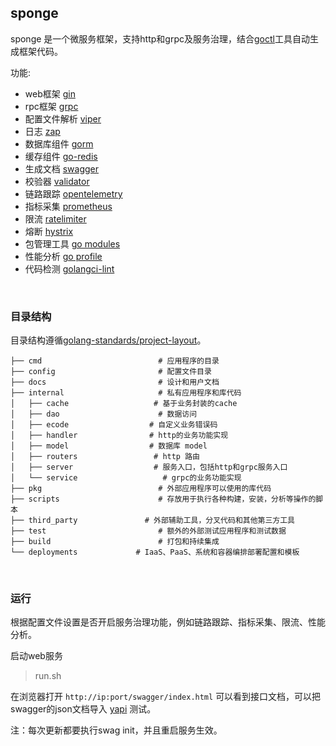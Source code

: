 ## sponge

sponge 是一个微服务框架，支持http和grpc及服务治理，结合[goctl](https://github.com/zhufuyi/goctl)工具自动生成框架代码。

功能:

- web框架 [gin](https://github.com/gin-gonic/gin)
- rpc框架 [grpc](https://github.com/grpc/grpc-go)
- 配置文件解析 [viper](https://github.com/spf13/viper)
- 日志 [zap](go.uber.org/zap)
- 数据库组件 [gorm](gorm.io/gorm)
- 缓存组件 [go-redis](github.com/go-redis/redis)
- 生成文档 [swagger](github.com/swaggo/swag)
- 校验器 [validator](github.com/go-playground/validator)
- 链路跟踪 [opentelemetry](go.opentelemetry.io/otel)
- 指标采集 [prometheus](github.com/prometheus/client_golang/prometheus)
- 限流 [ratelimiter](golang.org/x/time/rate)
- 熔断 [hystrix](github.com/afex/hystrix-go)
- 包管理工具 [go modules](https://github.com/golang/go/wiki/Modules)
- 性能分析 [go profile](https://go.dev/blog/pprof)
- 代码检测 [golangci-lint](https://github.com/golangci/golangci-lint)

<br>

### 目录结构

目录结构遵循[golang-standards/project-layout](https://github.com/golang-standards/project-layout)。

```
├── cmd                          # 应用程序的目录
├── config                       # 配置文件目录
├── docs                         # 设计和用户文档
├── internal                     # 私有应用程序和库代码
│   ├── cache                   # 基于业务封装的cache
│   ├── dao                      # 数据访问
│   ├── ecode                  # 自定义业务错误码
│   ├── handler                # http的业务功能实现
│   ├── model                  # 数据库 model
│   ├── routers                 # http 路由
│   ├── server                  # 服务入口，包括http和grpc服务入口
│   └── service                   # grpc的业务功能实现
├── pkg                          # 外部应用程序可以使用的库代码
├── scripts                      # 存放用于执行各种构建，安装，分析等操作的脚本
├── third_party               # 外部辅助工具，分叉代码和其他第三方工具
├── test                         # 额外的外部测试应用程序和测试数据
├── build                        # 打包和持续集成
└── deployments             # IaaS、PaaS、系统和容器编排部署配置和模板
```

<br>


### 运行

根据配置文件设置是否开启服务治理功能，例如链路跟踪、指标采集、限流、性能分析。

启动web服务

> run.sh

在浏览器打开 `http://ip:port/swagger/index.html` 可以看到接口文档，可以把swagger的json文档导入 [yapi](https://github.com/YMFE/yapi) 测试。

注：每次更新都要执行swag init，并且重启服务生效。

<br>
